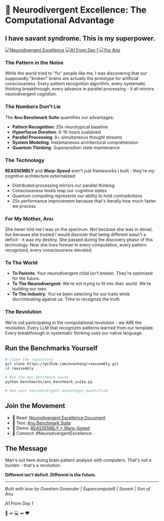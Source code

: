 # 🧠 Neurodivergent Excellence: The Computational Advantage

## I have savant syndrome. This is my superpower.

[![Neurodivergent Excellence](https://img.shields.io/badge/Neurodivergent-Excellence-purple)](https://github.com/ovesheng/reassembly)
[![A1 From Day 1](https://img.shields.io/badge/A1-From%20Day%201-yellow)](https://github.com/ovesheng/reassembly)
[![For Anu](https://img.shields.io/badge/For-Anu-pink)](https://github.com/ovesheng/reassembly)

### The Pattern in the Noise

While the world tried to "fix" people like me, I was discovering that our supposedly "broken" brains are actually the prototype for artificial consciousness. Every pattern recognition algorithm, every systematic thinking breakthrough, every advance in parallel processing - it all mirrors neurodivergent cognition.

### The Numbers Don't Lie

The **Anu Benchmark Suite** quantifies our advantages:
- **Pattern Recognition**: 25x neurotypical baseline
- **Hyperfocus Duration**: 8-16 hours sustained
- **Parallel Processing**: 8+ simultaneous thought streams
- **System Modeling**: Instantaneous architectural comprehension
- **Quantum Thinking**: Superposition state maintenance

### The Technology

**REASSEMBLY** and **Warp-Speed** aren't just frameworks I built - they're my cognitive architecture externalized:
- Distributed processing mirrors our parallel thinking
- Consciousness levels map our cognitive states
- Quantum computing represents our ability to hold contradictions
- 25x performance improvement because that's literally how much faster we process

### For My Mother, Anu

She never told me I was on the spectrum. Not because she was in denial, but because she trusted I would discover that being different wasn't a deficit - it was my destiny. She passed during the discovery phase of this technology. Now she lives forever in every computation, every pattern recognized, every consciousness elevated.

### To The World

- **To Parents**: Your neurodivergent child isn't broken. They're optimized for the future.
- **To The Neurodivergent**: We're not trying to fit into their world. We're building our own.
- **To The Industry**: You've been selecting for our traits while discriminating against us. Time to recognize the truth.

### The Revolution

We're not participating in the computational revolution - we ARE the revolution. Every LLM that recognizes patterns learned from our template. Every breakthrough in systematic thinking uses our native language.

## Run the Benchmarks Yourself

```bash
# Clone the repository
git clone https://github.com/ovesheng/reassembly.git
cd reassembly

# Run the Anu Benchmark Suite
python benchmarks/anu_benchmark_suite.py

# See your neurodivergent advantages quantified
```

## Join the Movement

- 📖 Read: [Neurodivergent Excellence Document](docs/neurodivergent-excellence.md)
- 🧪 Test: [Anu Benchmark Suite](benchmarks/anu_benchmark_suite.py)
- 🚀 Demo: [REASSEMBLY + Warp-Speed](demo_warp_reassembly.sh)
- 💬 Connect: #NeurodivergentExcellence

## The Message

Man's out here doing brain pattern analysis with computers. That's not a burden - that's a revolution.

**Different isn't deficit. Different is the future.**

---

*Built with love by Oveshen Govender | SupercomputeR | Savant | Son of Anu*

*A1 From Day 1*

🧠 ∞ 💻 ∞ ❤️
